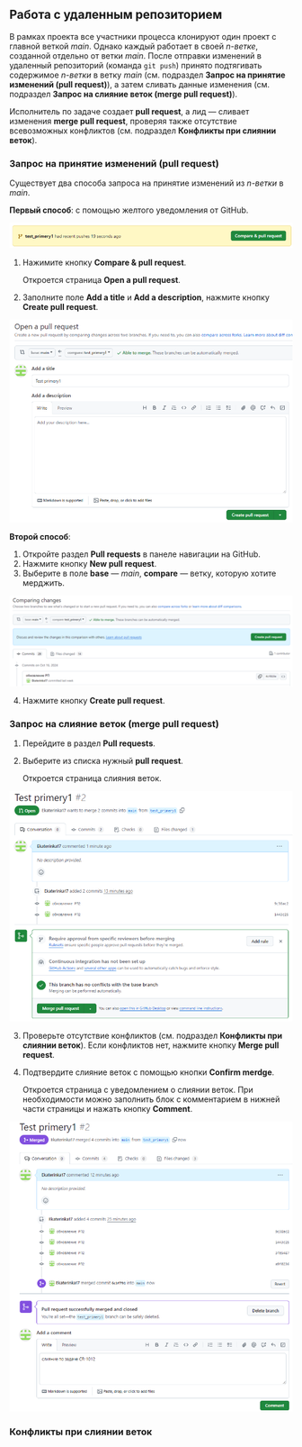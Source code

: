 ## Работа с удаленным репозиторием

В рамках проекта все участники процесса клонируют один проект с главной веткой *main*. Однако каждый работает в своей *n-ветке*, созданной отдельно от ветки *main*. После отправки изменений в удаленный репозиторий (команда `git push`) принято подтягивать содержимое *n-ветки* в ветку *main* (см. подраздел **Запрос на принятие изменений (pull request)**), а затем сливать данные изменения (см. подраздел **Запрос на слияние веток (merge pull request)**). 

Исполнитель по задаче создает **pull request**, а лид — сливает изменения **merge pull request**, проверяя также отсутствие всевозможных конфликтов (см. подраздел **Конфликты при слиянии веток**).

### Запрос на принятие изменений (pull request)

Существует два способа запроса на принятие изменений из *n-ветки* в *main*.

**Первый способ**: с помощью желтого уведомления от GitHub.

<p align="center">
  <img src="/images/pull_rekvest.png" />
</p>

1. Нажимите кнопку **Compare & pull request**.


   Откроется страница **Open a pull request**.  
   
2. Заполните поле **Add a title** и **Add a description**, нажмите кнопку **Create pull request**.

<p align="center">
  <img src="/images/create_pull_request.png" />
</p>

**Второй способ**: 

1. Откройте раздел **Pull requests** в панеле навигации на GitHub.
2. Нажмите кнопку **New pull request**.
3. Выберите в поле **base** — *main*, **compare** — ветку, которую хотите мерджить.

<p align="center">
  <img src="/images/pull_request.png" />
</p>

4. Нажмите кнопку **Create pull request**.

### Запрос на слияние веток (merge pull request)

1. Перейдите в раздел **Pull requests**.
2. Выберите из списка нужный **pull request**.
  
   Откроется cтраница слияния веток. 

<p align="center">
  <img src="/images/merge_git.png" />
</p>

3. Проверьте отсутствие конфликтов (см. подраздел **Конфликты при слиянии веток**). Если конфликтов нет, нажмите кнопку **Merge pull request**.
4. Подтвердите слияние веток с помощью кнопки **Confirm merdge**.

   Откроется страница с уведомлением о слиянии веток. При необходимости можно заполнить блок с комментарием в нижней части страницы и нажать кнопку **Comment**.

<p align="center">
  <img src="/images/create_comment.png" />
</p>

### Конфликты при слиянии веток